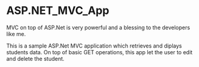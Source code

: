 # ASP.NET_MVC_App

MVC on top of ASP.Net is very powerful and a blessing to the developers like me. 

This is a sample ASP.Net MVC application which retrieves and diplays students data. On top of basic GET operations, this app let the user to edit and delete the student.
